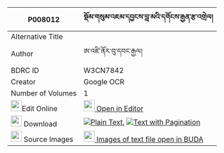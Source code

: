 |P008012|སྡོམ་གསུམ་འཇམ་དབྱངས་བླ་མའི་དགོངས་རྒྱན་རྩ་འགྲེལ། 
| --- | --- 
|Alternative Title |
|Author| ཨ་འཛི་ནོར་བུ་དབང་རྒྱལ།
|BDRC ID | W3CN7842
|Creator | Google OCR
|Number of Volumes| 1
|<img width="25" src="https://img.icons8.com/color/25/000000/edit-property.png">Edit Online| [<img width="25" src="https://avatars.githubusercontent.com/u/45091458?s=200&v=4"> Open in Editor](http://editor.openpecha.org/P008012)
|<img width="25" src="https://img.icons8.com/fluent/48/000000/download-2.png"/>  Download | [![](https://img.icons8.com/color/20/000000/txt.png)Plain Text](https://github.com/Openpecha/P008012/releases/download/v1/dom_sum_jamyang_lama_i_gong_gy_plain_P008012.zip), [![](https://img.icons8.com/color/20/000000/txt.png)Text with Pagination](https://github.com/Openpecha/P008012/releases/download/v1/dom_sum_jamyang_lama_i_gong_gy_pages_P008012.zip)
|<img width="25" src="https://img.icons8.com/plasticine/100/000000/pictures-folder.png"/>  Source Images | [<img width="25" src="https://library.bdrc.io/icons/BUDA-small.svg"> Images of text file open in BUDA](https://library.bdrc.io/show/bdr:W3CN7842)